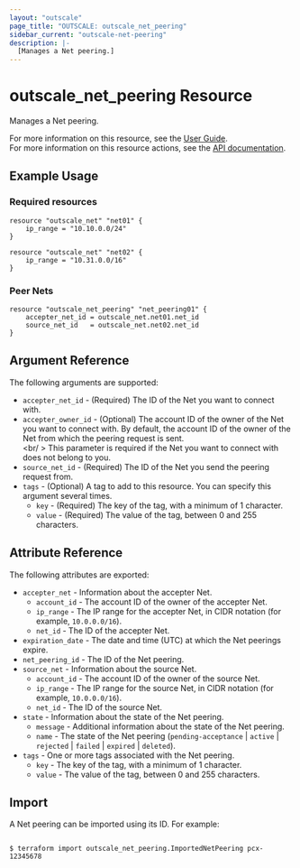 ```yaml
---
layout: "outscale"
page_title: "OUTSCALE: outscale_net_peering"
sidebar_current: "outscale-net-peering"
description: |-
  [Manages a Net peering.]
---
```


# outscale_net_peering Resource

Manages a Net peering.

For more information on this resource, see the [User Guide](https://docs.outscale.com/en/userguide/About-Net-Peerings.html).  
For more information on this resource actions, see the [API documentation](https://docs.outscale.com/api#3ds-outscale-api-netpeering).

## Example Usage

### Required resources

```hcl
resource "outscale_net" "net01" {
    ip_range = "10.10.0.0/24"
}

resource "outscale_net" "net02" {
    ip_range = "10.31.0.0/16"
}
```

### Peer Nets

```hcl
resource "outscale_net_peering" "net_peering01" {
    accepter_net_id = outscale_net.net01.net_id
    source_net_id   = outscale_net.net02.net_id
}
```

## Argument Reference

The following arguments are supported:

* `accepter_net_id` - (Required) The ID of the Net you want to connect with.
* `accepter_owner_id` - (Optional) The account ID of the owner of the Net you want to connect with. By default, the account ID of the owner of the Net from which the peering request is sent. <br /><br/ > 
This parameter is required if the Net you want to connect with does not belong to you.
* `source_net_id` - (Required) The ID of the Net you send the peering request from.
* `tags` - (Optional) A tag to add to this resource. You can specify this argument several times.
    * `key` - (Required) The key of the tag, with a minimum of 1 character.
    * `value` - (Required) The value of the tag, between 0 and 255 characters.

## Attribute Reference

The following attributes are exported:

* `accepter_net` - Information about the accepter Net.
    * `account_id` - The account ID of the owner of the accepter Net.
    * `ip_range` - The IP range for the accepter Net, in CIDR notation (for example, `10.0.0.0/16`).
    * `net_id` - The ID of the accepter Net.
* `expiration_date` - The date and time (UTC) at which the Net peerings expire.
* `net_peering_id` - The ID of the Net peering.
* `source_net` - Information about the source Net.
    * `account_id` - The account ID of the owner of the source Net.
    * `ip_range` - The IP range for the source Net, in CIDR notation (for example, `10.0.0.0/16`).
    * `net_id` - The ID of the source Net.
* `state` - Information about the state of the Net peering.
    * `message` - Additional information about the state of the Net peering.
    * `name` - The state of the Net peering (`pending-acceptance` \| `active` \| `rejected` \| `failed` \| `expired` \| `deleted`).
* `tags` - One or more tags associated with the Net peering.
    * `key` - The key of the tag, with a minimum of 1 character.
    * `value` - The value of the tag, between 0 and 255 characters.

## Import

A Net peering can be imported using its ID. For example:

```console

$ terraform import outscale_net_peering.ImportedNetPeering pcx-12345678

```